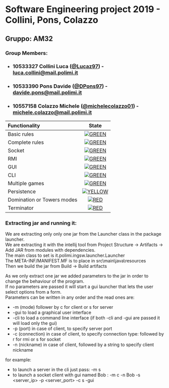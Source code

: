 # Software Engineering project 2019 - Collini, Pons, Colazzo
## Gruppo: AM32

### Group Members:
* ### 10533327 Collini Luca ([@Lucaz97](https://github.com/Lucaz97)) - luca.collini@mail.polimi.it
* ### 10533390 Pons Davide ([@DPons97](https://github.com/DPons97)) - davide.pons@mail.polimi.it
* ### 10557158 Colazzo Michele ([@michelecolazzo01](https://github.com/michelecolazzo01)) - michele.colazzo@mail.polimi.it

| Functionality | State |
|:-----------------------|:------------------------------------:|
| Basic rules | [![GREEN](https://placehold.it/15/44bb44/44bb44)](#) |
| Complete rules | [![GREEN](https://placehold.it/15/44bb44/44bb44)](#) |
| Socket |[![GREEN](https://placehold.it/15/44bb44/44bb44)](#)|
| RMI | [![GREEN](https://placehold.it/15/44bb44/44bb44)](#) |
| GUI | [![GREEN](https://placehold.it/15/44bb44/44bb44)](#) |
| CLI | [![GREEN](https://placehold.it/15/44bb44/44bb44)](#) |
| Multiple games | [![GREEN](https://placehold.it/15/44bb44/44bb44)](#) |
| Persistence | [![YELLOW](https://placehold.it/15/ffdd00/ffdd00)](#) |
| Domination or Towers modes | [![RED](https://placehold.it/15/f03c15/f03c15)](#) |
| Terminator | [![RED](https://placehold.it/15/f03c15/f03c15)](#) |

<!--
[![RED](https://placehold.it/15/f03c15/f03c15)](#)
[![YELLOW](https://placehold.it/15/ffdd00/ffdd00)](#)
[![GREEN](https://placehold.it/15/44bb44/44bb44)](#)
-->

### Extracting jar and running it:
We are extracting only only one jar from the Launcher class in the package launcher. <br>
We are extracting it with the intellij tool from Project Structure -> Artifacts -> Add JAR from modules with dependencies.<br>
The main class to set is it.polimi.ingsw.launcher.Launcher <br>
The META-INF/MANIFEST.MF is to place in src\main\java\resources <br>
Then we build the jar from Build -> Build artifacts <br>

As we only extract one jar we added parameters to the jar in order to change the behaviour of the program.<br>
If no parameters are passed it will start a gui launcher that lets the user select options from a form.<br>
Parameters can be written in any order and the read ones are:<br>
- -m (mode) follower by c for client or s for server<br>
- -gui to load a graphical user interface<br>
- -cli to load a command line interface (if both -cli and -gui are passed it will load only the gui) <br>
- -p (port) in case of client, to specify server port<br>
- -c (connection) in case of client, to specify connection type: followed by r for rmi or s for socket<br>
- -n (nickname) in case of client, followed by a string to specify client nickname<br>

for example:
- to launch a server in the cli just pass: -m s
- to launch a socket client with gui named Bob : -m c -n Bob -s <server_ip> -p <server_port> -c s -gui
